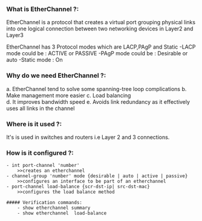 ### What is EtherChannel ?:

EtherChannel is a protocol that creates a virtual port grouping physical links into one logical connection between two networking devices in Layer2 and Layer3 

EtherChannel has 3 Protocol modes which are LACP,PAgP and Static
	-LACP mode could be : ACTIVE or PASSIVE
	-PAgP mode could be : Desirable or auto
	-Static mode        : On
  
### Why do we need EtherChannel ?:

a. EtherChannel tend to solve some spanning-tree loop complications
b. Make management more easier
c. Load balancing  
d. It improves bandwidth speed 
e. Avoids link redundancy as it effectively uses all links in the channel

### Where is it used ?:

It's is used in switches and routers i.e Layer 2 and 3 connections. 

### How is it configured ?:
	- int port-channel 'number'
		>>creates an etherchannel
	- channel-group 'number' mode {desirable | auto | active | passive} 
		>>configures an interface to be part of an etherchannel
	- port-channel load-balance {scr-dst-ip| src-dst-mac}
		>>configures the load balance method

	##### Verification commands:
		- show etherchannel summary
		- show etherchannel  load-balance 
